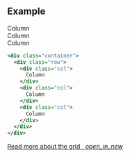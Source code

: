 ## Example
<div class="p-4 m-1 background-light-grey">
	<div class="container">
		<div class="row">
			<div class="col p-4 elevation-2 rounded me-2">
				Column
			</div>
			<div class="col p-4 elevation-2 rounded me-2">
				Column
			</div>
			<div class="col p-4 elevation-2 rounded me-2">
				Column
			</div>
		</div>
	</div>
</div>

```xml
<div class="container">
  <div class="row">
    <div class="col">
      Column
    </div>
    <div class="col">
      Column
    </div>
    <div class="col">
      Column
    </div>
  </div>
</div>
```

<a class="btn text" target="_blank" href="https://getbootstrap.com/docs/5.0/layout/grid/">Read more about the grid &nbsp;&nbsp;<i class="material-icons">open_in_new</i></a>